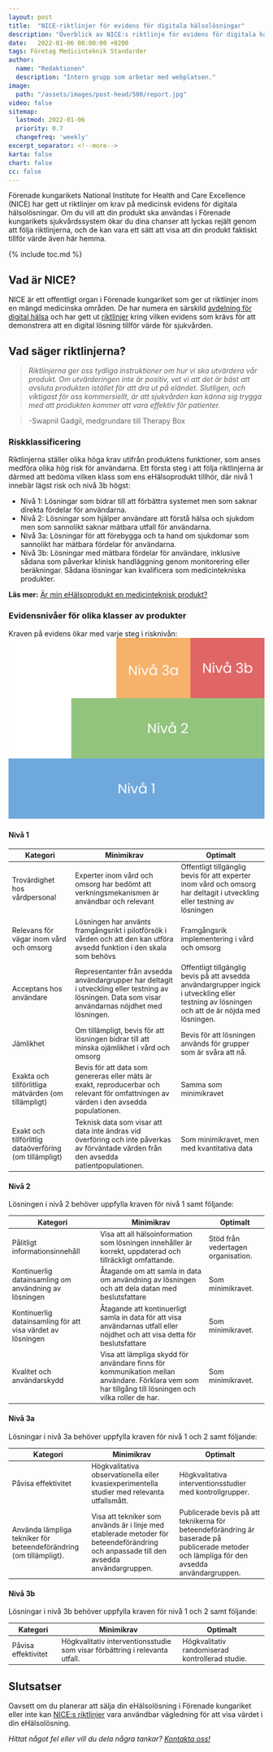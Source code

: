```yaml
---
layout: post
title:  "NICE-riktlinjer för evidens för digitala hälsolösningar"
description: "Överblick av NICE:s riktlinje för evidens för digitala hälsolösningar"
date:   2022-01-06 08:00:00 +0200
tags: Företag Medicinteknik Standarder
author:
  name: "Redaktionen"
  description: "Intern grupp som arbetar med webplatsen."
image:
  path: "/assets/images/post-head/500/report.jpg"
video: false
sitemap:
  lastmod: 2022-01-06
  priority: 0.7
  changefreq: 'weekly'
excerpt_separator: <!--more-->
karta: false
chart: false
cc: false
---
```


Förenade kungarikets National Institute for Health and Care Excellence (NICE) har gett ut riktlinjer om krav på medicinsk evidens för digitala hälsolösningar. Om du vill att din produkt ska användas i Förenade kungarikets sjukvårdssystem ökar du dina chanser att lyckas rejält genom att följa riktlinjerna, och de kan vara ett sätt att visa att din produkt faktiskt tillför värde även här hemma.

<!--more-->

{% include toc.md %}

## Vad är NICE?
NICE är ett offentligt organ i Förenade kungariket som ger ut riktlinjer inom en mängd medicinska områden. De har numera en särskild [avdelning för digital hälsa](https://www.nice.org.uk/about/what-we-do/digital-health/office-for-digital-health) och har gett ut [riktlinjer](https://www.nice.org.uk/Media/Default/About/what-we-do/our-programmes/evidence-standards-framework/digital-evidence-standards-framework.pdf) kring vilken evidens som krävs för att demonstrera att en digital lösning tillför värde för sjukvården.
## Vad säger riktlinjerna?
> _Riktlinjerna ger oss tydliga instruktioner om hur vi ska utvärdera vår produkt. Om utvärderingen inte är positiv, vet vi att det är bäst att avsluta produkten istället för att dra ut på eländet. Slutligen, och viktigast för oss kommersiellt, är att sjukvården kan känna sig trygga med att produkten kommer att vara effektiv för patienter._

> -Swapnil Gadgil, medgrundare till Therapy Box

### Riskklassificering
Riktlinjerna ställer olika höga krav utifrån produktens funktioner, som anses medföra olika hög risk för användarna. Ett första steg i att följa riktlinjerna är därmed att bedöma vilken klass som ens eHälsoprodukt tillhör, där nivå 1 innebär lägst risk och nivå 3b högst:

* Nivå 1: Lösningar som bidrar till att förbättra systemet men som saknar direkta fördelar för användarna.
* Nivå 2: Lösningar som hjälper användare att förstå hälsa och sjukdom men som sannolikt saknar mätbara utfall för användarna.
* Nivå 3a: Lösningar för att förebygga och ta hand om sjukdomar som sannolikt har mätbara fördelar för användarna.
* Nivå 3b: Lösningar med mätbara fördelar för användare, inklusive sådana som påverkar klinisk handläggning genom monitorering eller beräkningar. Sådana lösningar kan kvalificera som medicintekniska produkter.

**Läs mer:** [Är min eHälsoprodukt en medicinteknisk produkt?](/2021/08/20/medicinteknik.html)
### Evidensnivåer för olika klasser av produkter
Kraven på evidens ökar med varje steg i risknivån:
![Risknivåer enligt NICE:s riktlinje](/assets/images/post-assets/nice.svg "Risknivåer enligt NICE:s riktlinje")

#### Nivå 1

| Kategori | Minimikrav| Optimalt |
|-------------------------------|---|---|
| Trovärdighet hos vårdpersonal | Experter inom vård och omsorg har bedömt att verkningsmekanismen är användbar och relevant | Offentligt tillgänglig bevis för att experter inom vård och omsorg har deltagit i utveckling eller testning av lösningen |
| Relevans för vägar inom vård och omsorg | Lösningen har använts framgångsrikt i pilotförsök i vården och att den kan utföra avsedd funktion i den skala som behövs | Framgångsrik implementering i vård och omsorg |
| Acceptans hos användare | Representanter från avsedda användargrupper har deltagit i utveckling eller testning av lösningen. Data som visar användarnas nöjdhet med lösningen. | Offentligt tillgänglig bevis på att avsedda användargrupper ingick i utveckling eller testning av lösningen och att de är nöjda med lösningen. |
| Jämlikhet | Om tillämpligt, bevis för att lösningen bidrar till att minska ojämlikhet i vård och omsorg | Bevis för att lösningen används för grupper som är svåra att nå. |
| Exakta och tillförlitliga mätvärden (om tillämpligt) | Bevis för att data som genereras eller mäts är exakt, reproducerbar och relevant för omfattningen av värden i den avsedda populationen. | Samma som minimikravet |
| Exakt och tillförlitlig dataöverföring (om tillämpligt) | Teknisk data som visar att data inte ändras vid överföring och inte påverkas av förväntade värden från den avsedda patientpopulationen. | Som minimikravet, men med kvantitativa data |

#### Nivå 2
Lösningen i nivå 2 behöver uppfylla kraven för nivå 1 samt följande:

| Kategori | Minimikrav| Optimalt |
|-------------------------------|---|---|
| Pålitligt informationsinnehåll | Visa att all hälsoinformation som lösningen innehåller är korrekt, uppdaterad och tillräckligt omfattande. | Stöd från vedertagen organisation. |
| Kontinuerlig datainsamling om användning av lösningen | Åtagande om att samla in data om användning av lösningen och att dela datan med beslutsfattare | Som minimikravet. |
| Kontinuerlig datainsamling för att visa värdet av lösningen | Åtagande att kontinuerligt samla in data för att visa användarnas utfall eller nöjdhet och att visa detta för beslutsfattare | Som minimikravet. |
| Kvalitet och användarskydd | Visa att lämpliga skydd för användare finns för kommunikation mellan användare. Förklara vem som har tillgång till lösningen och vilka roller de har. | Som minimikravet. |

#### Nivå 3a
Lösningar i nivå 3a behöver uppfylla kraven för nivå 1 och 2 samt följande:

| Kategori | Minimikrav| Optimalt |
|-------------------------------|---|---|
| Påvisa effektivitet | Högkvalitativa observationella eller kvasiexperimentella studier med relevanta utfallsmått. | Högkvalitativa interventionsstudier med kontrollgrupper. |
| Använda lämpliga tekniker för beteendeförändring (om tillämpligt). | Visa att tekniker som används är i linje med etablerade metoder för beteendeförändring och anpassade till den avsedda användargruppen. | Publicerade bevis på att teknikerna för beteendeförändring är baserade på publicerade metoder och lämpliga för den avsedda användargruppen. |

#### Nivå 3b
Lösningar i nivå 3b behöver uppfylla kraven för nivå 1 och 2 samt följande:

| Kategori | Minimikrav| Optimalt |
|-------------------------------|---|---|
| Påvisa effektivitet | Högkvalitativ interventionsstudie som visar förbättring i relevanta utfall. | Högkvalitativ randomiserad kontrollerad studie. |

## Slutsatser
Oavsett om du planerar att sälja din eHälsolösning i Förenade kungariket eller inte kan [NICE:s riktlinjer](https://www.nice.org.uk/Media/Default/About/what-we-do/our-programmes/evidence-standards-framework/digital-evidence-standards-framework.pdf) vara användbar vägledning för att visa värdet i din eHälsolösning.



_Hittat något fel eller vill du dela några tankar? [Kontakta oss!](/index.html#form-message)_